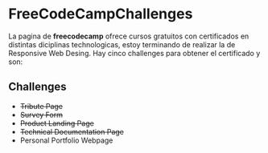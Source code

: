 # FreeCodeCampChallenges

La pagina de **freecodecamp** ofrece cursos gratuitos con certificados en distintas diciplinas technologicas, estoy terminando de realizar la de Responsive Web Desing. Hay cinco challenges para obtener el certificado y son:

## Challenges

- ~~Tribute Page~~
- ~~Survey Form~~
- ~~Product Landing Page~~
- ~~Technical Documentation Page~~
- Personal Portfolio Webpage
